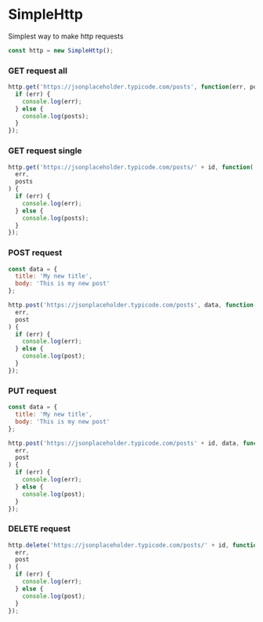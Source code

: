 # SimpleHttp

Simplest way to make http requests

```javascript
const http = new SimpleHttp();
```

### GET request all

```javascript
http.get('https://jsonplaceholder.typicode.com/posts', function(err, posts) {
  if (err) {
    console.log(err);
  } else {
    console.log(posts);
  }
});
```

### GET request single

```javascript
http.get('https://jsonplaceholder.typicode.com/posts/' + id, function(
  err,
  posts
) {
  if (err) {
    console.log(err);
  } else {
    console.log(posts);
  }
});
```

### POST request

```javascript
const data = {
  title: 'My new title',
  body: 'This is my new post'
};

http.post('https://jsonplaceholder.typicode.com/posts', data, function(
  err,
  post
) {
  if (err) {
    console.log(err);
  } else {
    console.log(post);
  }
});
```

### PUT request

```javascript
const data = {
  title: 'My new title',
  body: 'This is my new post'
};

http.post('https://jsonplaceholder.typicode.com/posts' + id, data, function(
  err,
  post
) {
  if (err) {
    console.log(err);
  } else {
    console.log(post);
  }
});
```

### DELETE request

```javascript
http.delete('https://jsonplaceholder.typicode.com/posts/' + id, function(
  err,
  post
) {
  if (err) {
    console.log(err);
  } else {
    console.log(post);
  }
});
```
